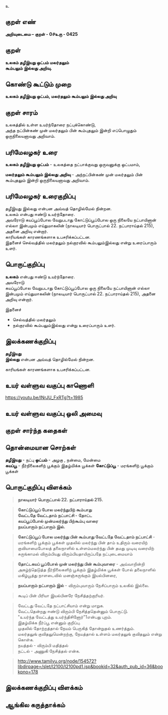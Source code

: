 உ

## குறள் எண் 

**அறிவுடைமை – குறள் - 0௪உரு - 0425**  

## குறள் 

**உலகம் தழீஇயது ஒட்பம் மலர்தலும்  
கூம்பலும் இல்லது அறிவு.**

## கொண்டு கூட்டும் முறை

**உலகம் தழீஇயது ஒட்பம், மலர்தலும் கூம்பலும் இல்லது அறிவு**

## குறள் சாரம் 

உலகத்தில் உள்ள உயர்ந்தோரை நட்புக்கொண்டு,  
அந்த நட்பின்கண் முன் மலர்தலும் பின் கூம்புதலும் இன்றி எப்பொழுதும் ஒருநிலையனாவது அறிவாம்.  
  
## பரிமேலழகர் உரை

**உலகம் தழீஇயது ஒட்பம்** - உலகத்தை நட்பாக்குவது ஒருவனுக்கு ஒட்பமாம்,  

**மலர்தலும் கூம்பலும் இல்லது அறிவு** - அந்நட்பின்கண் முன் மலர்தலும் பின் கூம்புதலும் இன்றி ஒருநிலையனாவது அறிவாம்.  
  
## பரிமேலழகர் உரைகுறிப்பு   

தழீஇயது இல்லது என்பன அவ்வத் தொழில்மேல் நின்றன.  
உலகம் என்பது ஈண்டு உயர்ந்தோரை.  
அவரோடு கயப்பூப்போல வேறுபடாது கோட்டுப்பூப்போல ஒரு நிலையே நட்பாயினான் எல்லா இன்பமும் எய்துமாகலின் (நாலடியார் பொருட்பால் 22. நட்பாராய்தல் 215), அதனை அறிவு என்றார்.  
காரியங்கள் காரணங்களாக உபசரிக்கப்பட்டன.  
இதனைச் செல்வத்தில் மலர்தலும் நல்குரவில் கூம்பலும்இல்லது என்று உரைப்பாரும் உளர்.    

## பொருட்குறிப்பு 

**உலகம்** என்பது ஈண்டு உயர்ந்தோரை.  
அவரோடு   
கயப்பூப்போல வேறுபடாது கோட்டுப்பூப்போல ஒரு நிலையே நட்பாயினான் எல்லா இன்பமும் எய்துமாகலின் (நாலடியார் பொருட்பால் 22. நட்பாராய்தல் 215), அதனை அறிவு என்றார்.  

இதனைச்  
* செல்வத்தில் மலர்தலும்  
* நல்குரவில் கூம்பலும்இல்லது என்று உரைப்பாரும் உளர்.  

## இலக்கணக்குறிப்பு  

**தழீஇயது**  
**இல்லது** என்பன அவ்வத் தொழில்மேல் நின்றன.  

காரியங்கள் காரணங்களாக உபசரிக்கப்பட்டன. 

## உயர் வள்ளுவ வகுப்பு காணொளி

https://youtu.be/lNrJU_FxRTg?t=1985

## உயர் வள்ளுவ வகுப்பு ஒலி அமைவு 

 
## குறள் சார்ந்த கதைகள் 


## தொன்மையான சொற்கள்

**தழீஇயது** - நட்பு
**ஒட்பம்** -   அழகு , நன்மை, மேன்மை   
**கயப்பூ** -  நீர்நிலைகளிற் பூக்கும் இதழ்மிக்க பூக்கள்
**கோட்டுப்பூ** -  மரங்களிற் பூக்கும் பூக்கள் 

## பொருட்குறிப்பு விளக்கம்

>**நாலடியார் பொருட்பால் 22. நட்பாராய்தல் 215.**  

>**கோட்டுப்பூப் போல மலர்ந்துபிற் கூம்பாது  
>வேட்டதே வேட்டதாம் நட்பாட்சி - தோட்ட  
>கயப்பூப்போல் முன்மலர்ந்து பிற்கூம்பு வாரை  
>நயப்பாரும் நட்பாரும் இல்.**

>**கோட்டுப்பூப் போல மலர்ந்து பின் கூம்பாது வேட்டதே வேட்டதாம் நட்பாட்சி** - மரங்களிற் பூக்கும் பூக்கள் முதலில் மலர்ந்து பின் தாம் உதிரும் வரையிற் குவியாமைபோலத் தலைநாளில் உள்ளம்மலர்ந்து பின் தமது முடிவு வரையிற் சுருங்காமல் விரும்பியது விரும்பியதாயிருப்பதே நட்புடைமையாம்  

>**தோட்டகயப் பூப்போல் முன் மலர்ந்து பின் கூம்புவாரை** - அவ்வாறின்றி அகழ்ந்தெடுத்த நீர்நிலைகளிற் பூக்கும் இதழ்மிக்க பூக்கள் போல் தலைநாளில் மகிழ்பூத்து நாளடைவில் மனஞ்சுருங்கும் இயல்பினரை,  

>**நயப்பாரும் நட்பாரும் இல்** - விரும்புவாரும் நேசிப்பாரும் உலகில் இல்லை.

>கூடிப் பின் பிரியா இயல்பினரே நேசித்தற்குரியர்.

>வேட்டது வேட்டதே நட்பாட்சியாம் என்று மாறுக.  
>வேட்டதென்றது ஈண்டு விரும்பி நேசித்ததென்னும் பொருட்டு.  
>"உயர்ந்த வேட்டத்து உயர்ந்திசினோர்"1என்பது புறம்.  
>இதழ்மிக்க நீர்ப்பூ என்னும் குறிப்பு.  
>முதலில் தோற்றத்தால் நேயம் பெருகித் தோன்றுதல் உணர்த்தும்.  
>மலர்தலுங் குவிதலுமென்றற்கு, நேயத்தால் உள்ளம் மலர்தலுங் குவிதலும் என்று கொள்க.  
>நயத்தல் - விரும்பி மதித்தல்  
>நட்டல் - அணுகி நேசித்தல் என்க.

>http://www.tamilvu.org/node/154572?libdirpage=/slet/l2100/l2100pd1.jsp&bookid=32&auth_pub_id=36&bookpno=178   

## இலக்கணக்குறிப்பு விளக்கம்


## ஆங்கில கருத்தாக்கம் 


